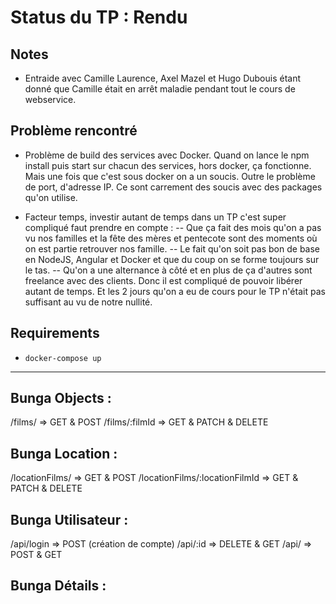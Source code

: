 # Status du TP : Rendu

## Notes
- Entraide avec Camille Laurence, Axel Mazel et Hugo Dubouis étant donné que Camille était en arrêt maladie pendant tout le cours de webservice.

## Problème rencontré
- Problème de build des services avec Docker. Quand on lance le npm install puis start sur chacun des services, hors docker, ça fonctionne. Mais une fois que c'est sous docker on a un soucis. Outre le problème de port, d'adresse IP. Ce sont carrement des soucis avec des packages qu'on utilise.

- Facteur temps, investir autant de temps dans un TP c'est super compliqué faut prendre en compte :
-- Que ça fait des mois qu'on a pas vu nos familles et la fête des mères et pentecote sont des moments où on est partie retrouver nos famille.
-- Le fait qu'on soit pas bon de base en NodeJS, Angular et Docker et que du coup on se forme toujours sur le tas.
-- Qu'on a une alternance à côté et en plus de ça d'autres sont freelance avec des clients.
Donc il est compliqué de pouvoir libérer autant de temps. Et les 2 jours qu'on a eu de cours pour le TP n'était pas suffisant au vu de notre nullité.


## Requirements
- `docker-compose up`

-----------------
## Bunga Objects :

/films/
=> GET & POST
/films/:filmId
=> GET & PATCH & DELETE

## Bunga Location : 

/locationFilms/
=> GET & POST
/locationFilms/:locationFilmId
=> GET & PATCH & DELETE

## Bunga Utilisateur :


/api/login
=> POST (création de compte)
/api/:id
=> DELETE & GET
/api/
=> POST & GET

## Bunga Détails :